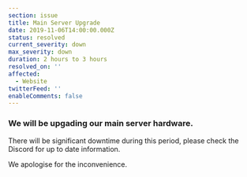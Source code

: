 ```yaml
---
section: issue
title: Main Server Upgrade
date: 2019-11-06T14:00:00.000Z
status: resolved
current_severity: down
max_severity: down
duration: 2 hours to 3 hours
resolved_on: ''
affected:
  - Website
twitterFeed: ''
enableComments: false
---
```

### We will be upgading our main server hardware.

There will be significant downtime during this period, please check the Discord for up to date information.

We apologise for the inconvenience.

